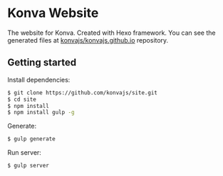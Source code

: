 # Konva Website

The website for Konva. Created with Hexo framework.
You can see the generated files at [konvajs/konvajs.github.io](https://github.com/konvajs/konvajs.github.io) repository.


## Getting started

Install dependencies:

``` bash
$ git clone https://github.com/konvajs/site.git
$ cd site
$ npm install
$ npm install gulp -g
```

Generate:

``` bash
$ gulp generate
```

Run server:

``` bash
$ gulp server
````
